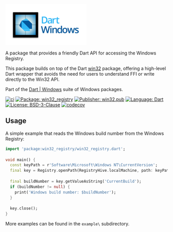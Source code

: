 <img src="https://raw.githubusercontent.com/dart-windows/.github/main/assets/dart-windows-card.png" width="50%" height="50%">

A package that provides a friendly Dart API for accessing the Windows Registry.

This package builds on top of the Dart [win32][win32_pub_link] package, offering
a high-level Dart wrapper that avoids the need for users to understand FFI or
write directly to the Win32 API.

Part of the [Dart | Windows][dart_windows_link] suite of Windows packages.

[![ci][ci_badge]][ci_link]
[![Package: win32_registry][package_badge]][package_link]
[![Publisher: win32.pub][publisher_badge]][publisher_link]
[![Language: Dart][language_badge]][language_link]
[![License: BSD-3-Clause][license_badge]][license_link]
[![codecov][codecov_badge_link]][codecov_link]

## Usage

A simple example that reads the Windows build number from the Windows Registry:

```dart
import 'package:win32_registry/win32_registry.dart';

void main() {
  const keyPath = r'Software\Microsoft\Windows NT\CurrentVersion';
  final key = Registry.openPath(RegistryHive.localMachine, path: keyPath);

  final buildNumber = key.getValueAsString('CurrentBuild');
  if (buildNumber != null) {
    print('Windows build number: $buildNumber');
  }

  key.close();
}
```

More examples can be found in the `example\` subdirectory.

[ci_badge]: https://github.com/dart-windows/win32_registry/actions/workflows/dart.yml/badge.svg
[ci_link]: https://github.com/dart-windows/win32_registry/actions/workflows/dart.yml
[codecov_badge_link]: https://codecov.io/gh/dart-windows/win32_registry/branch/main/graph/badge.svg?token=6ThVC4ejhx
[codecov_link]: https://codecov.io/gh/dart-windows/win32_registry
[dart_windows_link]: https://github.com/dart-windows
[language_badge]: https://img.shields.io/badge/language-Dart-blue.svg
[language_link]: https://dart.dev
[license_badge]: https://img.shields.io/github/license/dart-windows/win32_registry?color=blue
[license_link]: https://opensource.org/licenses/BSD-3-Clause
[package_badge]: https://img.shields.io/pub/v/win32_registry.svg
[package_link]: https://pub.dev/packages/win32_registry
[publisher_badge]: https://img.shields.io/pub/publisher/win32_registry.svg
[publisher_link]: https://pub.dev/publishers/win32.pub
[win32_pub_link]: https://pub.dev/packages/win32
